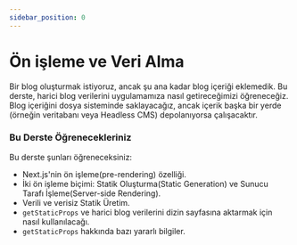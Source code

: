 ```yaml
---
sidebar_position: 0
---
```


# Ön işleme ve Veri Alma

Bir blog oluşturmak istiyoruz, ancak şu ana kadar blog içeriği eklemedik. Bu derste, harici blog verilerini uygulamamıza nasıl getireceğimizi öğreneceğiz. Blog içeriğini dosya sisteminde saklayacağız, ancak içerik başka bir yerde (örneğin veritabanı veya Headless CMS) depolanıyorsa çalışacaktır.

### Bu Derste Öğrenecekleriniz

Bu derste şunları öğreneceksiniz:

- Next.js'nin ön işleme(pre-rendering) özelliği.
- İki ön işleme biçimi: Statik Oluşturma(Static Generation) ve Sunucu Tarafı İşleme(Server-side Rendering).
- Verili ve verisiz Statik Üretim.
- `getStaticProps` ve harici blog verilerini dizin sayfasına aktarmak için nasıl kullanılacağı.
- `getStaticProps` hakkında bazı yararlı bilgiler.
